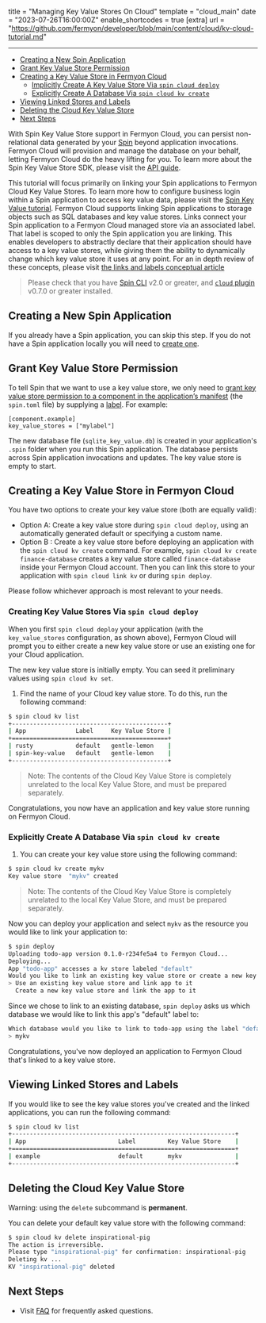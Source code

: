 title = "Managing Key Value Stores On Cloud"
template = "cloud_main"
date = "2023-07-26T16:00:00Z"
enable_shortcodes = true
[extra]
url = "https://github.com/fermyon/developer/blob/main/content/cloud/kv-cloud-tutorial.md"

---
- [Creating a New Spin Application](#creating-a-new-spin-application)
- [Grant Key Value Store Permission](#grant-key-value-store-permission)
- [Creating a Key Value Store in Fermyon Cloud](#creating-a-key-value-store-in-fermyon-cloud)
  - [Implicitly Create A Key Value Store Via `spin cloud deploy`](#implicitly-create-a-key-value-store-via-spin-cloud-deploy)
  - [Explicitly Create A Database Via `spin cloud kv create`](#explicitly-create-a-database-via-spin-cloud-kv-create)
- [Viewing Linked Stores and Labels](#viewing-linked-stores-and-labels)
- [Deleting the Cloud Key Value Store](#deleting-the-cloud-key-value-store)
- [Next Steps](#next-steps)

With Spin Key Value Store support in Fermyon Cloud, you can persist non-relational data generated by your [Spin](../spin/install.md) beyond application invocations. Fermyon Cloud will provision and manage the database on your behalf, letting Fermyon Cloud do the heavy lifting for you. To learn more about the Spin Key Value Store SDK, please visit the [API guide](../spin/v2/kv-store-api-guide.md).

This tutorial will focus primarily on linking your Spin applications to Fermyon Cloud Key Value Stores. To learn more how to configure business login within a Spin application to access key value data, please visit the [Spin Key Value tutorial](../spin/v2/key-value-store-tutorial). Fermyon Cloud supports linking Spin applications to storage objects such as SQL databases and key value stores. Links connect your Spin application to a Fermyon Cloud managed store via an associated label. That label is scoped to only the Spin application you are linking. This enables developers to abstractly declare that their application should have access to a key value stores, while giving them the ability to dynamically change which key value store it uses at any point. For an in depth review of these concepts, please visit [the links and labels conceptual article](linking-applications-to-resources-using-labels.md)

> Please check that you have [Spin CLI](../spin/v2/cli-reference.md) v2.0 or greater, and [`cloud` plugin](https://github.com/fermyon/cloud-plugin) v0.7.0 or greater installed. 

## Creating a New Spin Application

If you already have a Spin application, you can skip this step. If you do not have a Spin application locally you will need to [create one](/spin/quickstart#create-your-first-application).

## Grant Key Value Store Permission

To tell Spin that we want to use a key value store, we only need to [grant key value store permission to a component in the application’s manifest](/spin/kv-store-api-guide#granting-key-value-store-permissions-to-components) (the `spin.toml` file) by supplying a [label](linking-applications-to-resources-using-labels.md). For example:

```
[component.example]
key_value_stores = ["mylabel"]
```

The new database file (`sqlite_key_value.db`) is created in your application's `.spin` folder when you run this Spin application. The database persists across Spin application invocations and updates. The key value store is empty to start.

## Creating a Key Value Store in Fermyon Cloud

You have two options to create your key value store (both are equally valid):
* Option A: Create a key value store during `spin cloud deploy`, using an automatically generated default or specifying a custom name.
* Option B : Create a key value store before deploying an application with the `spin cloud kv create` command. For example, `spin cloud kv create finance-database` creates a key value store called `finance-database` inside your Fermyon Cloud account. Then you can link this store to your application with `spin cloud link kv` or during `spin deploy`.

Please follow whichever approach is most relevant to your needs.

<!-- markdownlint-disable-next-line titlecase-rule -->
### Creating Key Value Stores Via `spin cloud deploy`

When you first `spin cloud deploy` your application (with the `key_value_stores` configuration, as shown above), Fermyon Cloud will prompt you to either create a new key value store or use an existing one for your Cloud application.

The new key value store is initially empty. You can seed it preliminary values using `spin cloud kv set`.

1. Find the name of your Cloud key value store. To do this, run the following command:

<!-- @selectiveCpy -->

```bash
$ spin cloud kv list
+--------------------------------------------+
| App              Label     Key Value Store |
+============================================+
| rusty            default   gentle-lemon    |
| spin-key-value   default   gentle-lemon    |
+--------------------------------------------+
```

> Note: The contents of the Cloud Key Value Store is completely unrelated to the local Key Value Store, and must be prepared separately.

Congratulations, you now have an application and key value store running on Fermyon Cloud. 

<!-- markdownlint-disable-next-line titlecase-rule -->
### Explicitly Create A Database Via `spin cloud kv create`

1. You can create your key value store using the following command:

<!-- @selectiveCpy -->

```bash
$ spin cloud kv create mykv
Key value store  "mykv" created
```

> Note: The contents of the Cloud Key Value Store is completely unrelated to the local Key Value Store, and must be prepared separately.

Now you can deploy your application and select `mykv` as the resource you would like to link your application to: 

<!-- @selectiveCpy -->

```bash
$ spin deploy
Uploading todo-app version 0.1.0-r234fe5a4 to Fermyon Cloud...
Deploying...
App "todo-app" accesses a kv store labeled "default"
Would you like to link an existing key value store or create a new key value store?:
> Use an existing key value store and link app to it
  Create a new key value store and link the app to it
```

Since we chose to link to an existing database, `spin deploy` asks us which database we would like to link this app's "default" label to:

```bash
Which database would you like to link to todo-app using the label "default":
> mykv
```

Congratulations, you've now deployed an application to Fermyon Cloud that's linked to a key value store.

## Viewing Linked Stores and Labels

If you would like to see the key value stores you've created and the linked applications, you can run the following command:

<!-- @selectiveCpy -->

```bash
$ spin cloud kv list
+---------------------------------------------------------------+
| App                          Label         Key Value Store    |
+===============================================================+
| example                      default       mykv               |
+---------------------------------------------------------------+
```

## Deleting the Cloud Key Value Store

Warning: using the `delete` subcommand is **permanent**. 

You can delete your default key value store with the following command:

<!-- @selectiveCpy -->

```bash
$ spin cloud kv delete inspirational-pig
The action is irreversible.
Please type "inspirational-pig" for confirmation: inspirational-pig
Deleting kv ...
KV "inspirational-pig" deleted
```

## Next Steps

* Visit [FAQ](/cloud/faq) for frequently asked questions.
